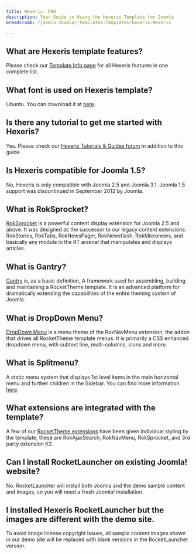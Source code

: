 ```yaml
---
title: Hexeris: FAQ
description: Your Guide to Using the Hexeris Template for Joomla
breadcrumb: /joomla:Joomla/!templates:Templates/hexeris:Hexeris

---
```


What are Hexeris template features?
-----
Please check our [Template Info page][features] for all Hexeris features in one complete list.

What font is used on Hexeris template?
-----
Ubuntu. You can download it at [here][font].

Is there any tutorial to get me started with Hexeris?
-----
Yes. Please check our [Hexeris Tutorials & Guides forum][forum] in addition to this guide.

Is Hexeris compatible for Joomla 1.5?
-----
No, Hexeris is only compatible with Joomla 2.5 and Joomla 3.1. Joomla 1.5 support was discontinued in September 2012 by Joomla.

What is RokSprocket?
-----
[RokSprocket][roksprocket] is a powerful content display extension for Joomla 2.5 and above. It was designed as the successor to our legacy content extensions: RokStories, RokTabs, RokNewsPager, RokNewsflash, RokMicronews, and basically any module in the RT arsenal that manipulates and displays articles.

What is Gantry?
-----
[Gantry][gantry] is, as a basic definition, A framework used for assembling, building and maintaining a RocketTheme template. It is an advanced platform for dramatically extending the capabilities of the entire theming system of Joomla.

What is DropDown Menu?
-----
[DropDown Menu][dropdown] is a menu theme of the RokNavMenu extension, the addon that drives all RocketTheme template menus. It is primarily a CSS enhanced dropdown menu, with subtext line, multi-columns, icons and more.

What is Splitmenu?
-----
A static menu system that displays 1st level items in the main horizontal menu and further children in the Sidebar. You can find more information [here][splitmenu].

What extensions are integrated with the template?
-----
A few of our [RocketTheme extensions][extensions] have been given individual styling by the template, these are RokAjaxSearch, RokNavMenu, RokSprocket, and 3rd party extension K2.

Can I install RocketLauncher on existing Joomla! website?
-----
No. RocketLauncher will install both Joomla and the demo sample content and images, so you will need a fresh Joomla! installation.

I installed Hexeris RocketLauncher but the images are different with the demo site.
-----
To avoid image license copyright issues, all sample content images shown in our demo site will be replaced with blank versions in the RocketLauncher version.

[gantry]: http://gantry-framework.org/
[features]: http://demo.rockettheme.com/joomla/hexeris/features
[font]: http://www.fontsquirrel.com/fonts/ubuntu
[forum]: http://www.rockettheme.com/forum/index.php?f=729&rb_v=viewforum
[roksprocket]: http://www.rockettheme.com/extensions-joomla/roksprocket
[dropdown]: http://demo.rockettheme.com/joomla/hexeris/features/menu-options
[splitmenu]: http://demo.rockettheme.com/joomla/hexeris/features/menu-options
[extensions]: http://demo.rockettheme.com/joomla/hexeris/features/extensions